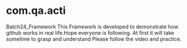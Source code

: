 # com.qa.acti
Batch24_Framework
This Framework is developed to demonstrate how github works in real life.Hope everyone is following.
At first it will take sometime to grasp and understand
Please follow the video and practice.
